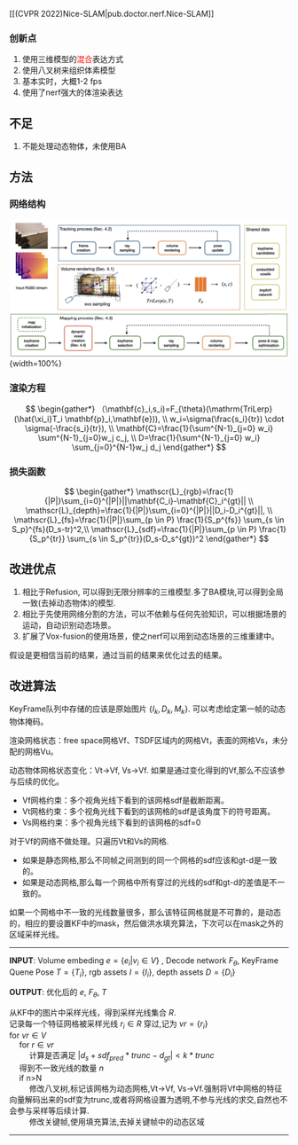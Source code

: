 
[[(CVPR 2022)Nice-SLAM|pub.doctor.nerf.Nice-SLAM]]

### 创新点 

1. 使用三维模型的<span style="color:red">混合</span>表达方式
1. 使用八叉树来组织体素模型
1. 基本实时，大概1-2 fps
1. 使用了nerf强大的体渲染表达

## 不足

1. 不能处理动态物体，未使用BA

## 方法
### 网络结构

![网络结构](assets/doctor/Vox-fusin_fig2.png){width=100%}

### 渲染方程

$$ 
\begin{gather*} 
（\mathbf{c}_i,s_i)=F_{\theta}(\mathrm{TriLerp}(\hat{\xi_i}T_i \mathbf{p}_i,\mathbf{e})), \\
w_i=\sigma(\frac{s_i}{tr}) \cdot \sigma(-\frac{s_i}{tr}), \\
\mathbf{C}=\frac{1}{\sum^{N-1}_{j=0} w_i} \sum^{N-1}_{j=0}w_j c_j, \\
D=\frac{1}{\sum^{N-1}_{j=0} w_i} \sum_{j=0}^{N-1}w_j d_j
\end{gather*}
$$

### 损失函数

$$
\begin{gather*} 
\mathscr{L}_{rgb}=\frac{1}{|P|}\sum_{i=0}^{|P|}||\mathbf{C_i}-\mathbf{C}_i^{gt}|| \\
\mathscr{L}_{depth}=\frac{1}{|P|}\sum_{i=0}^{|P|}||D_i-D_i^{gt}||, \\
\mathscr{L}_{fs}=\frac{1}{|P|}\sum_{p \in P} \frac{1}{S_p^{fs}} \sum_{s \in S_p}^{fs}(D_s-tr)^2,\\
\mathscr{L}_{sdf}=\frac{1}{|P|}\sum_{p \in P} \frac{1}{S_p^{tr}} \sum_{s \in S_p^{tr}}(D_s-D_s^{gt})^2
\end{gather*}
$$ 

## 改进优点

1. 相比于Refusion, 可以得到无限分辨率的三维模型.多了BA模块,可以得到全局一致(去掉动态物体)的模型.
1. 相比于先使用网络分割的方法，可以不依赖与任何先验知识，可以根据场景的运动，自动识别动态场景。
1. 扩展了Vox-fusion的使用场景，使之nerf可以用到动态场景的三维重建中。

假设是更相信当前的结果，通过当前的结果来优化过去的结果。

## 改进算法

KeyFrame队列中存储的应该是原始图片 $\{I_k,D_k,M_k\}$. 可以考虑给定第一帧的动态物体掩码。

渲染网格状态：free space网格Vf、TSDF区域内的网格Vt，表面的网格Vs，未分配的网格Vu。

动态物体网格状态变化：Vt->Vf, Vs->Vf. 如果是通过变化得到的Vf,那么不应该参与后续的优化。

- Vf网格约束：多个视角光线下看到的该网格sdf是截断距离。
- Vt网格约束：多个视角光线下看到的该网格的sdf是该角度下的符号距离。
- Vs网格约束：多个视角光线下看到的该网格的sdf=0

对于Vf的网络不做处理。只遍历Vt和Vs的网格.

- 如果是静态网格,那么不同帧之间测到的同一个网格的sdf应该和gt-d是一致的。
- 如果是动态网格,那么每一个网格中所有穿过的光线的sdf和gt-d的差值是不一致的。

如果一个网格中不一致的光线数量很多，那么该特征网格就是不可靠的，是动态的，相应的要设置KF中的mask，然后做洪水填充算法，下次可以在mask之外的区域采样光线。

---

**INPUT**: Volume embeding $e=\{e_i | v_i \in V\}$ , Decode network $F_{\theta}$, KeyFrame Quene Pose $T=\{T_i\}$, rgb assets $I=\{I_i\}$, depth assets $D=\{D_i\}$ 

**OUTPUT**: 优化后的 $e$, $F_{\theta}$, $T$

从KF中的图片中采样光线，得到采样光线集合 $R$. <br>
记录每一个特征网格被采样光线 $r_i \in R$ 穿过,记为 $vr=\{r_i\}$ <br>
for $vr \in V$ <br>
&emsp; for $r \in vr$ <br>
&emsp; &emsp; 计算是否满足 $|d_s+sdf_{pred}*trunc-d_{gt}|<k*trunc$ <br>
&emsp; 得到不一致光线的数量 $n$ <br>
&emsp; if n>N <br>
&emsp; &emsp; 修改八叉树,标记该网格为动态网格,Vt->Vf, Vs->Vf.强制将Vf中网格的特征向量解码出来的sdf变为trunc,或者将网格设置为透明,不参与光线的求交,自然也不会参与采样等后续计算. <br>
&emsp; &emsp; 修改关键帧,使用填充算法,去掉关键帧中的动态区域 <br>

---


